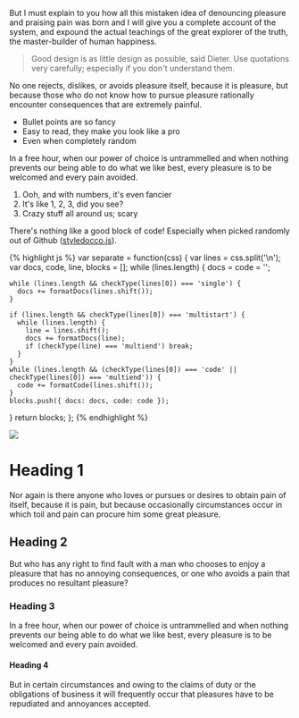 
<!-- {% include vimeoPlayer.html id=305606118 %} -->

But I must explain to you how all this mistaken idea of denouncing pleasure and praising pain was born and I will give you a complete account of the system, and expound the actual teachings of the great explorer of the truth, the master-builder of human happiness.

>Good design is as little design as possible, said Dieter. Use quotations very carefully; especially if you don't understand them. 

No one rejects, dislikes, or avoids pleasure itself, because it is pleasure, but because those who do not know how to pursue pleasure rationally encounter consequences that are extremely painful.

* Bullet points are so fancy
* Easy to read, they make you look like a pro
* Even when completely random 

In a free hour, when our power of choice is untrammelled and when nothing prevents our being able to do what we like best, every pleasure is to be welcomed and every pain avoided.

1. Ooh, and with numbers, it's even fancier
2. It's like 1, 2, 3, did you see?
3. Crazy stuff all around us; scary

There's nothing like a good block of code! Especially when picked randomly out of Github ([styledocco.js](https://github.com/jacobrask/styledocco/blob/master/styledocco.js)).  

{% highlight js %}
var separate = function(css) {
  var lines = css.split('\n');
  var docs, code, line, blocks = [];
  while (lines.length) {
    docs = code = '';

    while (lines.length && checkType(lines[0]) === 'single') {
      docs += formatDocs(lines.shift());
    }

    if (lines.length && checkType(lines[0]) === 'multistart') {
      while (lines.length) {
        line = lines.shift();
        docs += formatDocs(line);
        if (checkType(line) === 'multiend') break;
      }
    }
    while (lines.length && (checkType(lines[0]) === 'code' || checkType(lines[0]) === 'multiend')) {
      code += formatCode(lines.shift());
    }
    blocks.push({ docs: docs, code: code });
  }
  return blocks;
};
{% endhighlight %}

<img src="{{ site.baseurl }}/assets/img/avatar.jpg">

# Heading 1
Nor again is there anyone who loves or pursues or desires to obtain pain of itself, because it is pain, but because occasionally circumstances occur in which toil and pain can procure him some great pleasure.

## Heading 2
But who has any right to find fault with a man who chooses to enjoy a pleasure that has no annoying consequences, or one who avoids a pain that produces no resultant pleasure?

### Heading 3
In a free hour, when our power of choice is untrammelled and when nothing prevents our being able to do what we like best, every pleasure is to be welcomed and every pain avoided.

#### Heading 4
But in certain circumstances and owing to the claims of duty or the obligations of business it will frequently occur that pleasures have to be repudiated and annoyances accepted.
